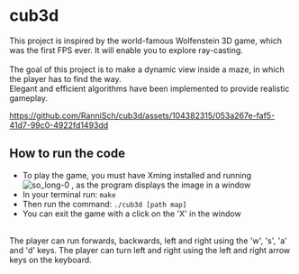 # cub3d
This project is inspired by the world-famous Wolfenstein 3D game, which was the first FPS ever. It will enable you to explore ray-casting. <br><br>
The goal of this project is to make a dynamic view inside a maze, in which the player has to find the way. <br>
Elegant and efficient algorithms have been implemented to provide realistic gameplay. <br> 

https://github.com/RanniSch/cub3d/assets/104382315/053a267e-faf5-41d7-99c0-4922fd1493dd

## How to run the code
* To play the game, you must have Xming installed and running ![so_long-0](https://github.com/RanniSch/cub3d/assets/104382315/77d142d6-a5d6-4592-9cf5-a719f9a15e86)
, as the program displays the image in a window
* In your terminal run: ```make```
* Then run the command: ```./cub3d [path map]```
* You can exit the game with a click on the 'X' in the window<br><br>

The player can run forwards, backwards, left and right using the 'w', 's', 'a' and 'd' keys. The player can turn left and right using the left and right arrow keys on the keyboard.
